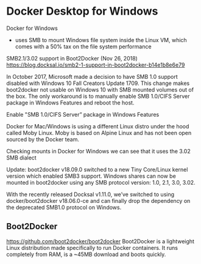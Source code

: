 # Docker Desktop for Windows

Docker for Windows
- uses SMB to mount Windows file system inside the Linux VM, which comes with a 50% tax on the file system performance


SMB2.1/3.02 support in Boot2Docker (Nov 26, 2018)
https://blog.docksal.io/smb2-1-support-in-boot2docker-b14e1b8e6e79

In October 2017, Microsoft made a decision to have SMB 1.0 support disabled with Windows 10 Fall Creators Update 1709. This change makes boot2docker not usable on Windows 10 with SMB mounted volumes out of the box. The only workaround is to manually enable SMB 1.0/CIFS Server package in Windows Features and reboot the host.

Enable "SMB 1.0/CIFS Server” package in Windows Features

Docker for Mac/Windows is using a different Linux distro under the hood called Moby Linux. Moby is based on Alpine Linux and has not been open sourced by the Docker team.


Checking mounts in Docker for Windows we can see that it uses the 3.02 SMB dialect

Update: boot2docker v18.09.0 switched to a new Tiny Core/Linux kernel version which enabled SMB3 support. Windows shares can now be mounted in boot2docker using any SMB protocol version: 1.0, 2.1, 3.0, 3.02.

With the recently released Docksal v1.11.0, we’ve switched to using docker/boot2docker v18.06.0-ce and can finally drop the dependency on the deprecated SMB1.0 protocol on Windows.


## Boot2Docker
https://github.com/boot2docker/boot2docker
Boot2Docker is a lightweight Linux distribution made specifically to run Docker containers. It runs completely from RAM, is a ~45MB download and boots quickly.
